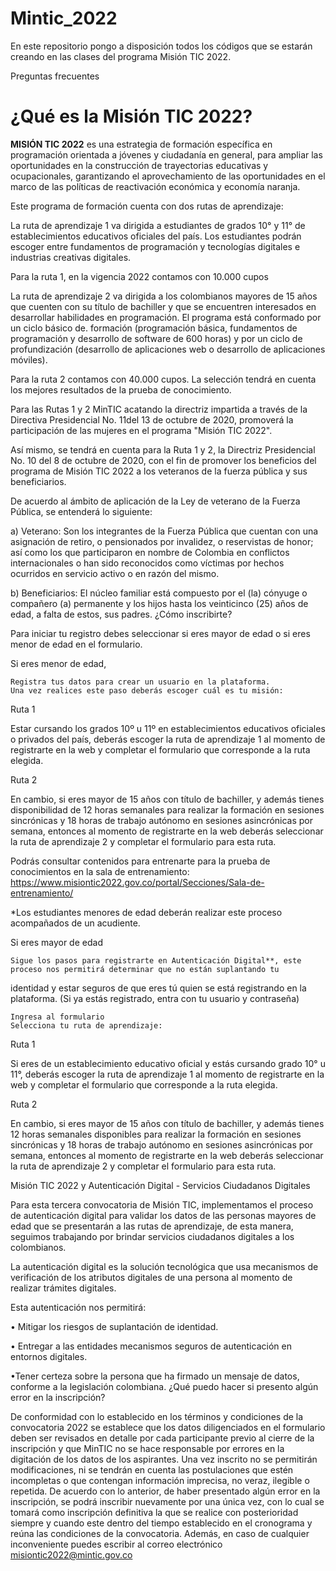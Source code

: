 # Mintic_2022

En este repositorio pongo a disposición todos los códigos que se estarán creando en las clases del programa Misión TIC 2022.

Preguntas frecuentes

# ¿Qué es la Misión TIC 2022?

**MISIÓN TIC 2022** es una estrategia de formación específica en programación orientada a jóvenes y ciudadanía en general, para ampliar las oportunidades en la construcción de trayectorias educativas y ocupacionales, garantizando el aprovechamiento de las oportunidades en el marco de las políticas de reactivación económica y economía naranja.

Este programa de formación cuenta con dos rutas de aprendizaje:

La ruta de aprendizaje 1 va dirigida a estudiantes de grados 10° y 11° de establecimientos educativos oficiales del país. Los estudiantes podrán escoger entre fundamentos de programación y tecnologías digitales e industrias creativas digitales.

Para la ruta 1, en la vigencia 2022 contamos con 10.000 cupos

La ruta de aprendizaje 2 va dirigida a los colombianos mayores de 15 años que cuenten con su título de bachiller y que se encuentren interesados en desarrollar habilidades en programación. El programa está conformado por un ciclo básico de. formación (programación básica, fundamentos de programación y desarrollo de software de 600 horas) y por un ciclo de profundización (desarrollo de aplicaciones web o desarrollo de aplicaciones móviles).

Para la ruta 2 contamos con 40.000 cupos. La selección tendrá en cuenta los mejores resultados de la prueba de conocimiento.

Para las Rutas 1 y 2 MinTIC acatando la directriz impartida a través de la Directiva Presidencial No. 11del 13 de octubre de 2020, promoverá la participación de las mujeres en el programa "Misión TIC 2022".

Así mismo, se tendrá en cuenta para la Ruta 1 y 2, la Directriz Presidencial No. 10 del 8 de octubre de 2020, con el fin de promover los beneficios del programa de Misión TIC 2022 a los veteranos de la fuerza pública y sus beneficiarios.

De acuerdo al ámbito de aplicación de la Ley de veterano de la Fuerza Pública, se entenderá lo siguiente:

a) Veterano: Son los integrantes de la Fuerza Pública que cuentan con una asignación de retiro, o pensionados por invalidez, o reservistas de honor; así como los que participaron en nombre de Colombia en conflictos internacionales o han sido reconocidos como víctimas por hechos ocurridos en servicio activo o en razón del mismo.

b) Beneficiarios: El núcleo familiar está compuesto por el (la) cónyuge o compañero (a) permanente y los hijos hasta los veinticinco (25) años de edad, a falta de estos, sus padres.
¿Cómo inscribirte?

Para iniciar tu registro debes seleccionar si eres mayor de edad o si eres menor de edad en el formulario.

Si eres menor de edad,

    Registra tus datos para crear un usuario en la plataforma.
    Una vez realices este paso deberás escoger cuál es tu misión:

Ruta 1

Estar cursando los grados 10º u 11º en establecimientos educativos oficiales o privados del país, deberás escoger la ruta de aprendizaje 1 al momento de registrarte en la web y completar el formulario que corresponde a la ruta elegida.

Ruta 2

En cambio, si eres mayor de 15 años con título de bachiller, y además tienes disponibilidad de 12 horas semanales para realizar la formación en sesiones sincrónicas y 18 horas de trabajo autónomo en sesiones asincrónicas por semana, entonces al momento de registrarte en la web deberás seleccionar la ruta de aprendizaje 2 y completar el formulario para esta ruta.

Podrás consultar contenidos para entrenarte para la prueba de conocimientos en la sala de entrenamiento: https://www.misiontic2022.gov.co/portal/Secciones/Sala-de-entrenamiento/

*Los estudiantes menores de edad deberán realizar este proceso acompañados de un acudiente.

Si eres mayor de edad

    Sigue los pasos para registrarte en Autenticación Digital**, este proceso nos permitirá determinar que no están suplantando tu

identidad y estar seguros de que eres tú quien se está registrando en la plataforma. (Si ya estás registrado, entra con tu usuario y contraseña)

    Ingresa al formulario
    Selecciona tu ruta de aprendizaje:

Ruta 1

Si eres de un establecimiento educativo oficial y estás cursando grado 10° u 11°, deberás escoger la ruta de aprendizaje 1 al momento de registrarte en la web y completar el formulario que corresponde a la ruta elegida.

Ruta 2

En cambio, si eres mayor de 15 años con título de bachiller, y además tienes 12 horas semanales disponibles para realizar la formación en sesiones sincrónicas y 18 horas de trabajo autónomo en sesiones asincrónicas por semana, entonces al momento de registrarte en la web deberás seleccionar la ruta de aprendizaje 2 y completar el formulario para esta ruta.

Misión TIC 2022 y Autenticación Digital - Servicios Ciudadanos Digitales

Para esta tercera convocatoria de Misión TIC, implementamos el proceso de autenticación digital para validar los datos de las personas mayores de edad que se presentarán a las rutas de aprendizaje, de esta manera, seguimos trabajando por brindar servicios ciudadanos digitales a los colombianos.

La autenticación digital es la solución tecnológica que usa mecanismos de verificación de los atributos digitales de una persona al momento de realizar trámites digitales.

Esta autenticación nos permitirá:

• Mitigar los riesgos de suplantación de identidad.

• Entregar a las entidades mecanismos seguros de autenticación en entornos digitales.

•Tener certeza sobre la persona que ha firmado un mensaje de datos, conforme a la legislación colombiana.
¿Qué puedo hacer si presento algún error en la inscripción?

De conformidad con lo establecido en los términos y condiciones de la convocatoria 2022 se establece que los datos diligenciados en el formulario deben ser revisados en detalle por cada participante previo al cierre de la inscripción y que MinTIC no se hace responsable por errores en la digitación de los datos de los aspirantes. Una vez inscrito no se permitirán modificaciones, ni se tendrán en cuenta las postulaciones que estén incompletas o que contengan información imprecisa, no veraz, ilegible o repetida. De acuerdo con lo anterior, de haber presentado algún error en la inscripción, se podrá inscribir nuevamente por una única vez, con lo cual se tomará como inscripción definitiva la que se realice con posterioridad siempre y cuando este dentro del tiempo establecido en el cronograma y reúna las condiciones de la convocatoria. Además, en caso de cualquier inconveniente puedes escribir al correo electrónico misiontic2022@mintic.gov.co